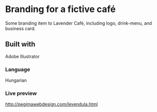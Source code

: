 # Branding for a fictive café
Some branding item to Lavender Café, including logo, drink-menu, and business card.

## Built with
Adobe Illustrator

### Language
Hungarian

### Live preview
http://pegimawebdesign.com/levendula.html
